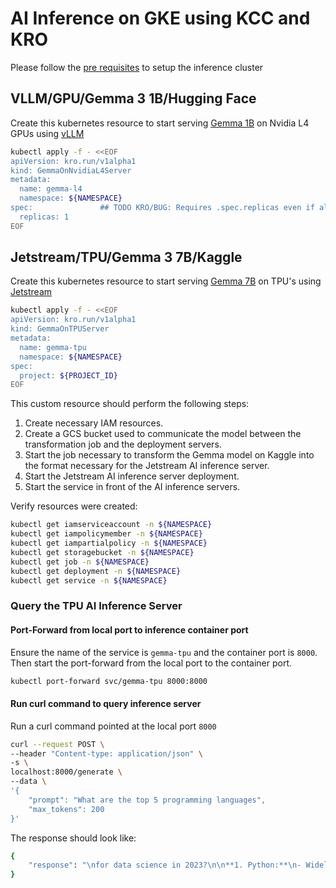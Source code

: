 # AI Inference on GKE using KCC and KRO

Please follow the [pre requisites](prerequisite.md) to setup the inference cluster

## VLLM/GPU/Gemma 3 1B/Hugging Face

Create this kubernetes resource to start serving [Gemma 1B](https://huggingface.co/google/gemma-3-1b-it) on Nvidia L4 GPUs using [vLLM](https://docs.vllm.ai/en/latest/) 

```bash
kubectl apply -f - <<EOF
apiVersion: kro.run/v1alpha1
kind: GemmaOnNvidiaL4Server
metadata:
  name: gemma-l4
  namespace: ${NAMESPACE}
spec:               ## TODO KRO/BUG: Requires .spec.replicas even if all spec fields are optional
  replicas: 1
EOF
```



## Jetstream/TPU/Gemma 3 7B/Kaggle

Create this kubernetes resource to start serving [Gemma 7B](https://www.kaggle.com/models/google/gemma) on TPU's using [Jetstream](https://github.com/AI-Hypercomputer/JetStream)

```bash
kubectl apply -f - <<EOF
apiVersion: kro.run/v1alpha1
kind: GemmaOnTPUServer
metadata:
  name: gemma-tpu
  namespace: ${NAMESPACE}
spec:
  project: ${PROJECT_ID}
EOF
```

This custom resource should perform the following steps:

1. Create necessary IAM resources.
2. Create a GCS bucket used to communicate the model between the transformation job and the deployment servers.
3. Start the job necessary to transform the Gemma model on Kaggle into the format necessary for the Jetstream AI inference server.
4. Start the Jetstream AI inference server deployment.
5. Start the service in front of the AI inference servers.

Verify resources were created:

```bash
kubectl get iamserviceaccount -n ${NAMESPACE}
kubectl get iampolicymember -n ${NAMESPACE}
kubectl get iampartialpolicy -n ${NAMESPACE}
kubectl get storagebucket -n ${NAMESPACE}
kubectl get job -n ${NAMESPACE}
kubectl get deployment -n ${NAMESPACE}
kubectl get service -n ${NAMESPACE}

```


### Query the TPU AI Inference Server

#### Port-Forward from local port to inference container port

Ensure the name of the service is `gemma-tpu` and the container port is `8000`. Then start the port-forward from the local port to the container port.

```bash
kubectl port-forward svc/gemma-tpu 8000:8000
```

#### Run curl command to query inference server

Run a curl command pointed at the local port `8000`

```bash
curl --request POST \
--header "Content-type: application/json" \
-s \
localhost:8000/generate \
--data \
'{
    "prompt": "What are the top 5 programming languages",
    "max_tokens": 200
}'
```

The response should look like:

```bash
{
    "response": "\nfor data science in 2023?\n\n**1. Python:**\n- Widely used for data science due to its simplicity, readability, and extensive libraries for data wrangling, analysis, visualization, and machine learning.\n- Popular libraries include pandas, scikit-learn, and matplotlib.\n\n**2. R:**\n- Statistical programming language widely used for data analysis, visualization, and modeling.\n- Popular libraries include ggplot2, dplyr, and caret.\n\n**3. Java:**\n- Enterprise-grade language with strong performance and scalability.\n- Popular libraries include Spark, TensorFlow, and Weka.\n\n**4. C++:**\n- High-performance language often used for data analytics and machine learning models.\n- Popular libraries include TensorFlow, PyTorch, and OpenCV.\n\n**5. SQL:**\n- Relational database language essential for data wrangling and querying large datasets.\n- Popular tools"
}
```
